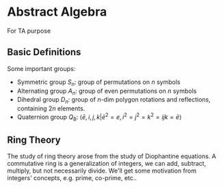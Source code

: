 # Abstract Algebra

For TA purpose

## Basic Definitions

Some important groups:

+ Symmetric group $S_n$: group of permutations on $n$ symbols
+ Alternating group $A_n$: group of even permutations on $n$ symbols
+ Dihedral group $D_n$: group of $n$-dim polygon rotations and reflections, containing $2n$ elements.
+ Quaternion group $Q_8$: $\langle \bar{e}, i, j, k | \bar{e}^2 = e, i^2 = j^2 = k^2 = ijk = \bar{e} \rangle$


## Ring Theory

The study of ring theory arose from the study of Diophantine equations. A commutative ring is a generalization of integers, we can add, subtract, multiply, but not necessarily divide. We'll get some motivation from integers' concepts, e.g. prime, co-prime, etc..


